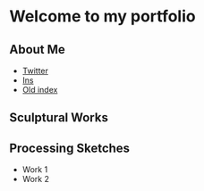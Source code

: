 # Welcome to my portfolio

## About Me
 - [Twitter](https://twitter.com/thingspockydoes)
 - [Ins](https://twitter.com/thingspockydoes)
 - [Old index](./index-demo.html)

## Sculptural Works

## Processing Sketches

 - Work 1
 - Work 2
